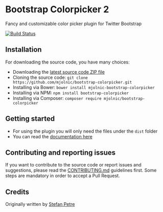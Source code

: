 # Bootstrap Colorpicker 2

Fancy and customizable color picker plugin for Twitter Bootstrap

[![Build Status](https://travis-ci.org/mjolnic/bootstrap-colorpicker.png)](https://travis-ci.org/mjolnic/bootstrap-colorpicker)

## Installation

For downloading the source code, you have many choices:

- Downloading the [latest source code ZIP file](https://github.com/mjolnic/bootstrap-colorpicker/archive/master.zip)
- Cloning the source code: `git clone https://github.com/mjolnic/bootstrap-colorpicker.git`
- Installing via Bower: `bower install mjolnic-bootstrap-colorpicker`
- Installing via NPM: `npm install bootstrap-colorpicker`
- Installing via Composer: `composer require mjolnic/bootstrap-colorpicker`

## Getting started

- For using the plugin you will only need the files under the `dist` folder
- You can read the [documentation here](http://mjolnic.github.io/bootstrap-colorpicker/)

## Contributing and reporting issues

If you want to contribute to the source code or report issues and suggestions, please read
the [CONTRIBUTING.md](CONTRIBUTING.md) guidelines first. Some steps are mandatory in order to accept a Pull Request.

## Credits

Originally written by [Stefan Petre](http://www.eyecon.ro/)
